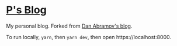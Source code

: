 # [P's Blog](https://princiya.com/blog)

My personal blog. Forked from [Dan Abramov's blog](https://github.com/gaearon/overreacted.io).

To run locally, `yarn`, then `yarn dev`, then open https://localhost:8000.


